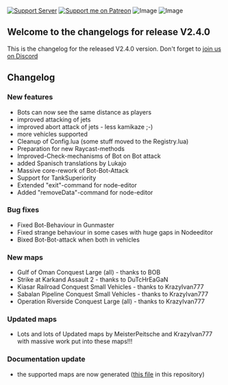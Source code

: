 [![Support Server](https://img.shields.io/discord/862736286774198322.svg?label=Discord&logo=Discord&colorB=7289da&style=for-the-badge)](https://discord.gg/K44VsQsKnx)
[![Support me on Patreon](https://img.shields.io/endpoint.svg?url=https%3A%2F%2Fshieldsio-patreon.vercel.app%2Fapi%3Fusername%3Dfunbots%26type%3Dpatrons&style=for-the-badge)](https://patreon.com/funbots)
![Image](https://img.shields.io/github/downloads/Joe91/fun-bots/total?style=for-the-badge)
![Image](https://img.shields.io/github/stars/Joe91/fun-bots?style=for-the-badge)

## Welcome to the changelogs for release **V2.4.0**
This is the changelog for the released V2.4.0 version. Don't forget to [join us on Discord](https://discord.funbots.dev)

## Changelog

### New features
* Bots can now see the same distance as players
* improved attacking of jets
* improved abort attack of jets - less kamikaze ;-)
* more vehicles supported
* Cleanup of Config.lua (some stuff moved to the Registry.lua)
* Preparation for new Raycast-methods
* Improved-Check-mechanisms of Bot on Bot attack
* added Spanisch translations by Lukajo
* Massive core-rework of Bot-Bot-Attack
* Support for TankSuperiority
* Extended "exit"-command for node-editor
* Added "removeData"-command for node-editor

### Bug fixes
* Fixed Bot-Behaviour in Gunmaster
* Fixed strange behaviour in some cases with huge gaps in Nodeeditor
* Bixed Bot-Bot-attack when both in vehicles

### New maps
* Gulf of Oman Conquest Large (all) - thanks to BOB
* Strike at Karkand Assault 2 - thanks to DuTcHrEaGaN
* Kiasar Railroad Conquest Small Vehicles - thanks to KrazyIvan777
* Sabalan Pipeline Conquest Small Vehicles - thanks to KrazyIvan777
* Operation Riverside Conquest Large (all) - thanks to KrazyIvan777

### Updated maps
* Lots and lots of Updated maps by MeisterPeitsche and KrazyIvan777 with massive work put into these maps!!!


### Documentation update
* the supported maps are now generated ([this file](https://github.com/Joe91/fun-bots/blob/dev/Supported-maps.md) in this repository)